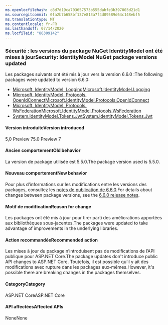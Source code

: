 ```yaml
---
ms.openlocfilehash: c8d7d19ca703657573b555dabfe3b397003d21d1
ms.sourcegitcommit: 0fa2b7b658bf137e813a7f4d09589d64c148ebf5
ms.translationtype: MT
ms.contentlocale: fr-FR
ms.lasthandoff: 07/14/2020
ms.locfileid: "86309142"
---
```

### <a name="security-identitymodel-nuget-package-versions-updated"></a><span data-ttu-id="05de4-101">Sécurité : les versions du package NuGet IdentityModel ont été mises à jour</span><span class="sxs-lookup"><span data-stu-id="05de4-101">Security: IdentityModel NuGet package versions updated</span></span>

<span data-ttu-id="05de4-102">Les packages suivants ont été mis à jour vers la version 6.6.0 :</span><span class="sxs-lookup"><span data-stu-id="05de4-102">The following packages were updated to version 6.6.0:</span></span>

- [<span data-ttu-id="05de4-103">Microsoft. IdentityModel. Logging</span><span class="sxs-lookup"><span data-stu-id="05de4-103">Microsoft.IdentityModel.Logging</span></span>](https://www.nuget.org/packages/Microsoft.IdentityModel.Logging)
- [<span data-ttu-id="05de4-104">Microsoft. IdentityModel. Protocols. OpenIdConnect</span><span class="sxs-lookup"><span data-stu-id="05de4-104">Microsoft.IdentityModel.Protocols.OpenIdConnect</span></span>](https://www.nuget.org/packages/Microsoft.IdentityModel.Protocols.OpenIdConnect)
- [<span data-ttu-id="05de4-105">Microsoft. IdentityModel. Protocols. WsFederation</span><span class="sxs-lookup"><span data-stu-id="05de4-105">Microsoft.IdentityModel.Protocols.WsFederation</span></span>](https://www.nuget.org/packages/Microsoft.IdentityModel.Protocols.WsFederation)
- [<span data-ttu-id="05de4-106">System.IdentityModel.Tokens.Jwt</span><span class="sxs-lookup"><span data-stu-id="05de4-106">System.IdentityModel.Tokens.Jwt</span></span>](https://www.nuget.org/packages/System.IdentityModel.Tokens.Jwt)

#### <a name="version-introduced"></a><span data-ttu-id="05de4-107">Version introduite</span><span class="sxs-lookup"><span data-stu-id="05de4-107">Version introduced</span></span>

<span data-ttu-id="05de4-108">5,0 Preview 7</span><span class="sxs-lookup"><span data-stu-id="05de4-108">5.0 Preview 7</span></span>

#### <a name="old-behavior"></a><span data-ttu-id="05de4-109">Ancien comportement</span><span class="sxs-lookup"><span data-stu-id="05de4-109">Old behavior</span></span>

<span data-ttu-id="05de4-110">La version de package utilisée est 5.5.0.</span><span class="sxs-lookup"><span data-stu-id="05de4-110">The package version used is 5.5.0.</span></span>

#### <a name="new-behavior"></a><span data-ttu-id="05de4-111">Nouveau comportement</span><span class="sxs-lookup"><span data-stu-id="05de4-111">New behavior</span></span>

<span data-ttu-id="05de4-112">Pour plus d’informations sur les modifications entre les versions des packages, consultez les [notes de publication de 6.6.0](https://github.com/AzureAD/azure-activedirectory-identitymodel-extensions-for-dotnet/releases/tag/6.6.0).</span><span class="sxs-lookup"><span data-stu-id="05de4-112">For details about changes between package versions, see the [6.6.0 release notes](https://github.com/AzureAD/azure-activedirectory-identitymodel-extensions-for-dotnet/releases/tag/6.6.0).</span></span>

#### <a name="reason-for-change"></a><span data-ttu-id="05de4-113">Motif de modification</span><span class="sxs-lookup"><span data-stu-id="05de4-113">Reason for change</span></span>

<span data-ttu-id="05de4-114">Les packages ont été mis à jour pour tirer parti des améliorations apportées aux bibliothèques sous-jacentes.</span><span class="sxs-lookup"><span data-stu-id="05de4-114">The packages were updated to take advantage of improvements in the underlying libraries.</span></span>

#### <a name="recommended-action"></a><span data-ttu-id="05de4-115">Action recommandée</span><span class="sxs-lookup"><span data-stu-id="05de4-115">Recommended action</span></span>

<span data-ttu-id="05de4-116">Les mises à jour du package n’introduisent pas de modifications de l’API publique pour ASP.NET Core.</span><span class="sxs-lookup"><span data-stu-id="05de4-116">The package updates don't introduce public API changes to ASP.NET Core.</span></span> <span data-ttu-id="05de4-117">Toutefois, il est possible qu’il y ait des modifications avec rupture dans les packages eux-mêmes.</span><span class="sxs-lookup"><span data-stu-id="05de4-117">However, it's possible there are breaking changes in the packages themselves.</span></span>

#### <a name="category"></a><span data-ttu-id="05de4-118">Category</span><span class="sxs-lookup"><span data-stu-id="05de4-118">Category</span></span>

<span data-ttu-id="05de4-119">ASP.NET Core</span><span class="sxs-lookup"><span data-stu-id="05de4-119">ASP.NET Core</span></span>

#### <a name="affected-apis"></a><span data-ttu-id="05de4-120">API affectées</span><span class="sxs-lookup"><span data-stu-id="05de4-120">Affected APIs</span></span>

<span data-ttu-id="05de4-121">None</span><span class="sxs-lookup"><span data-stu-id="05de4-121">None</span></span>

<!--

#### Affected APIs

Not detectable via API analysis

-->
